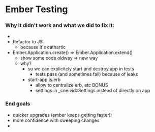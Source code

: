 # Ember Testing

### Why it didn't work and what we did to fix it:
-
- Refactor to JS
  - because it's cathartic
- Ember.Application.create() => Ember.Application.extend()
  - show some code oldway => new way
  - why?
    - so we can explicitely start and destroy app in tests
      - tests pass (and sometimes fail) because of leaks
    - start-app.js.erb
      - allow to centralize erb, etc BONUS
      - settings in _cne.vidzSettings instead of directly on app


### End goals

- quicker upgrades (ember keeps getting faster!)
- more confidence with sweeping changes
-
